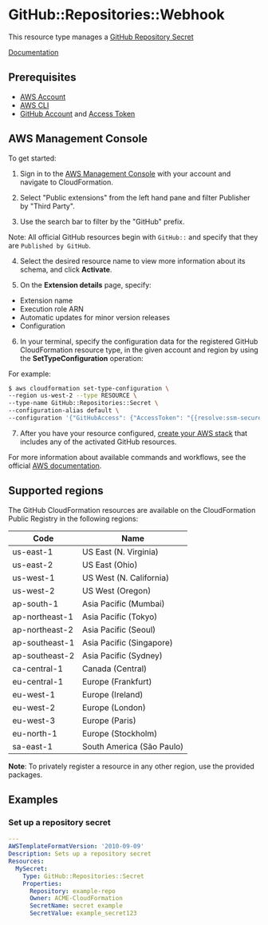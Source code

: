 # GitHub::Repositories::Webhook

This resource type manages a [GitHub Repository Secret][27]

[Documentation][26]

## Prerequisites
* [AWS Account][19]
* [AWS CLI][20]
* [GitHub Account][21] and [Access Token][22]

## AWS Management Console

To get started:

1. Sign in to the [AWS Management Console][23] with your account and navigate to CloudFormation.

2. Select "Public extensions" from the left hand pane and filter Publisher by "Third Party".

3. Use the search bar to filter by the "GitHub" prefix.

Note: All official GitHub resources begin with `GitHub::` and specify that they are `Published by GitHub`.

4. Select the desired resource name to view more information about its schema, and click **Activate**.

5. On the **Extension details** page, specify:
- Extension name
- Execution role ARN
- Automatic updates for minor version releases
- Configuration

6. In your terminal, specify the configuration data for the registered GitHub CloudFormation resource type, in the given account and region by using the **SetTypeConfiguration** operation:


For example:

  ```Bash
  $ aws cloudformation set-type-configuration \
  --region us-west-2 --type RESOURCE \
  --type-name GitHub::Repositories::Secret \
  --configuration-alias default \
  --configuration '{"GitHubAccess": {"AccessToken": "{{resolve:ssm-secure:/cfn/github/accesstoken:1}}"}}'
  ```

7. After you have your resource configured, [create your AWS stack][24] that includes any of the activated GitHub resources.

For more information about available commands and workflows, see the official [AWS documentation][25].

## Supported regions

The GitHub CloudFormation resources are available on the CloudFormation Public Registry in the following regions:

| Code            | Name                      |
|-----------------|---------------------------|
| us-east-1       | US East (N. Virginia)     |
| us-east-2       | US East (Ohio)            |
| us-west-1       | US West (N. California)   |
| us-west-2       | US West (Oregon)          |
| ap-south-1      | Asia Pacific (Mumbai)     |
| ap-northeast-1  | Asia Pacific (Tokyo)      |
| ap-northeast-2  | Asia Pacific (Seoul)      |
| ap-southeast-1  | Asia Pacific (Singapore)  |
| ap-southeast-2  | Asia Pacific (Sydney)     |
| ca-central-1    | Canada (Central)          |
| eu-central-1    | Europe (Frankfurt)        |
| eu-west-1       | Europe (Ireland)          |
| eu-west-2       | Europe (London)           |
| eu-west-3       | Europe (Paris)            |
| eu-north-1      | Europe (Stockholm)        |
| sa-east-1       | South America (São Paulo) |

**Note**: To privately register a resource in any other region, use the provided packages.

## Examples

### Set up a repository secret

```yaml
---
AWSTemplateFormatVersion: '2010-09-09'
Description: Sets up a repository secret
Resources:
  MySecret:
    Type: GitHub::Repositories::Secret
    Properties:
      Repository: example-repo
      Owner: ACME-CloudFormation
      SecretName: secret example
      SecretValue: example_secret123

```

[1]: https://docs.aws.amazon.com/cloudformation-cli/latest/userguide/resource-types.html
[2]: https://docs.aws.amazon.com/AWSCloudFormation/latest/UserGuide/Welcome.html
[3]: https://docs.github.com/en/rest/git/tags
[4]: GitHub-Git-Tag
[5]: https://docs.github.com/en/account-and-profile/setting-up-and-managing-your-personal-account-on-github/managing-your-membership-in-organizations/about-organization-membership
[6]: GitHub-Organizations-Membership
[7]: https://docs.github.com/en/account-and-profile/setting-up-and-managing-your-personal-account-on-github/managing-access-to-your-personal-repositories/inviting-collaborators-to-a-personal-repository
[8]: GitHub-Repositories-Collaborator
[9]: https://docs.github.com/en/repositories
[10]: GitHub-Repositories-Repository
[11]: https://docs.github.com/en/developers/webhooks-and-events/webhooks/about-webhooks
[12]: GitHub-Repositories-Webhook
[13]: https://docs.github.com/en/organizations/organizing-members-into-teams/adding-organization-members-to-a-team
[14]: GitHub-Teams-Membership
[15]: https://docs.github.com/en/organizations/managing-user-access-to-your-organizations-repositories/managing-team-access-to-an-organization-repository
[16]: GitHub-Teams-RepositoryAccess
[17]: https://docs.github.com/en/organizations/organizing-members-into-teams/about-teams
[18]: GitHub-Teams-Team
[19]: https://aws.amazon.com/account/
[20]: https://aws.amazon.com/cli/
[21]: https://github.com/
[22]: https://docs.github.com/en/authentication/keeping-your-account-and-data-secure/creating-a-personal-access-token
[23]: https://aws.amazon.com/console/
[24]: https://console.aws.amazon.com/cloudformation/home
[25]: https://docs.aws.amazon.com/AWSCloudFormation/latest/UserGuide/registry.html
[26]: ./docs/README.md
[27]: https://docs.github.com/en/rest/actions/secrets?apiVersion=2022-11-28#create-or-update-a-repository-secret